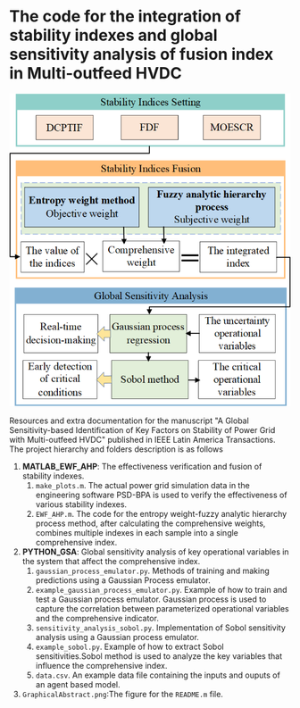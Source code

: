 # The code for the integration of stability indexes and global sensitivity analysis of fusion index in Multi-outfeed HVDC

![GraphicalAbstract](/GraphicalAbstract.png)

Resources and extra documentation for the manuscript "A Global Sensitivity-based Identification of Key Factors on Stability of Power Grid with Multi-outfeed HVDC" published in IEEE Latin America Transactions. The project hierarchy and folders description is as follows

1. **MATLAB_EWF_AHP**: The effectiveness verification and fusion of stability indexes.
   1. `make_plots.m`. The actual power grid simulation data in the engineering software PSD-BPA is used to verify the effectiveness of various stability indexes.
   2. `EWF_AHP.m`. The code for the entropy weight-fuzzy analytic hierarchy process method, after calculating the comprehensive weights, combines multiple indexes in each sample into a single comprehensive index.
2. **PYTHON_GSA**: Global sensitivity analysis of key operational variables in the system that affect the comprehensive index.
   1. `gaussian_process_emulator.py`. Methods of training and making predictions using a Gaussian Process emulator.
   2. `example_gaussian_process_emulator.py`. Example of how to train and test a Gaussian process emulator. Gaussian process is used to capture the correlation between parameterized operational variables and the comprehensive indicator.
   3. `sensitivity_analysis_sobol.py`. Implementation of Sobol sensitivity analysis using a Gaussian process emulator.
   4. `example_sobol.py`. Example of how to extract Sobol sensitivities.Sobol method is used to analyze the key variables that influence the comprehensive index.
   5. `data.csv`. An example data file  containing the inputs and ouputs of an agent based model.
3. `GraphicalAbstract.png`:The figure for the `README.m` file.
